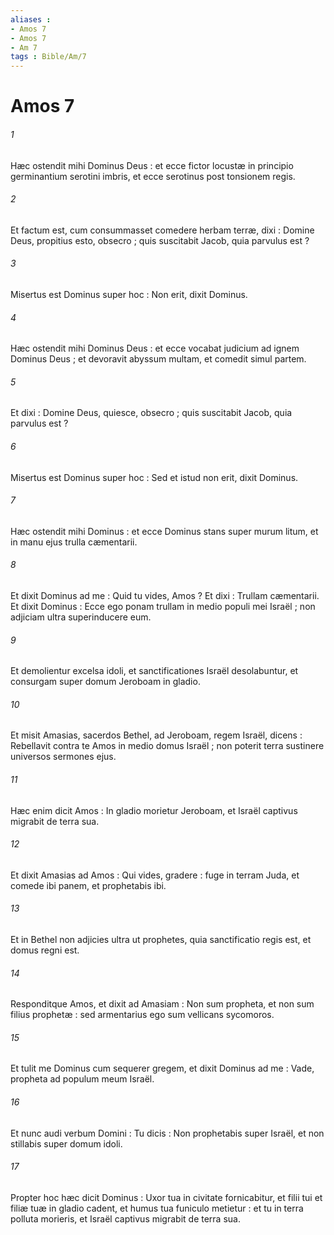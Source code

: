 ```yaml
---
aliases : 
- Amos 7
- Amos 7
- Am 7
tags : Bible/Am/7
---
```


# Amos 7

###### 1
Hæc ostendit mihi Dominus Deus : et ecce fictor locustæ in principio germinantium serotini imbris, et ecce serotinus post tonsionem regis.
###### 2
Et factum est, cum consummasset comedere herbam terræ, dixi : Domine Deus, propitius esto, obsecro ; quis suscitabit Jacob, quia parvulus est ?
###### 3
Misertus est Dominus super hoc : Non erit, dixit Dominus.
###### 4
Hæc ostendit mihi Dominus Deus : et ecce vocabat judicium ad ignem Dominus Deus ; et devoravit abyssum multam, et comedit simul partem.
###### 5
Et dixi : Domine Deus, quiesce, obsecro ; quis suscitabit Jacob, quia parvulus est ?
###### 6
Misertus est Dominus super hoc : Sed et istud non erit, dixit Dominus.
###### 7
Hæc ostendit mihi Dominus : et ecce Dominus stans super murum litum, et in manu ejus trulla cæmentarii.
###### 8
Et dixit Dominus ad me : Quid tu vides, Amos ? Et dixi : Trullam cæmentarii. Et dixit Dominus : Ecce ego ponam trullam in medio populi mei Israël ; non adjiciam ultra superinducere eum.
###### 9
Et demolientur excelsa idoli, et sanctificationes Israël desolabuntur, et consurgam super domum Jeroboam in gladio.
###### 10
Et misit Amasias, sacerdos Bethel, ad Jeroboam, regem Israël, dicens : Rebellavit contra te Amos in medio domus Israël ; non poterit terra sustinere universos sermones ejus.
###### 11
Hæc enim dicit Amos : In gladio morietur Jeroboam, et Israël captivus migrabit de terra sua.
###### 12
Et dixit Amasias ad Amos : Qui vides, gradere : fuge in terram Juda, et comede ibi panem, et prophetabis ibi.
###### 13
Et in Bethel non adjicies ultra ut prophetes, quia sanctificatio regis est, et domus regni est.
###### 14
Responditque Amos, et dixit ad Amasiam : Non sum propheta, et non sum filius prophetæ : sed armentarius ego sum vellicans sycomoros.
###### 15
Et tulit me Dominus cum sequerer gregem, et dixit Dominus ad me : Vade, propheta ad populum meum Israël.
###### 16
Et nunc audi verbum Domini : Tu dicis : Non prophetabis super Israël, et non stillabis super domum idoli.
###### 17
Propter hoc hæc dicit Dominus : Uxor tua in civitate fornicabitur, et filii tui et filiæ tuæ in gladio cadent, et humus tua funiculo metietur : et tu in terra polluta morieris, et Israël captivus migrabit de terra sua.
